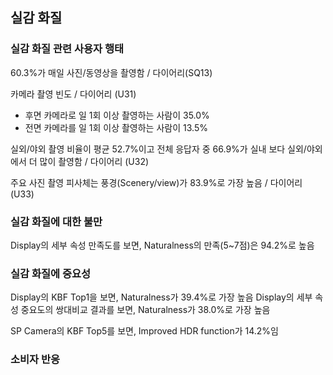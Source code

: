 ## 실감 화질

### 실감 화질 관련 사용자 행태
60.3%가 매일 사진/동영상을 촬영함 / 다이어리(SQ13)

카메라 촬영 빈도 / 다이어리 (U31)
- 후면 카메라로 일 1회 이상 촬영하는 사람이 35.0%
- 전면 카메라를 일 1회 이상 촬영하는 사람이 13.5%

실외/야외 촬영 비율이 평균 52.7%이고 전체 응답자 중 66.9%가 실내 보다 실외/야외에서 더 많이 촬영함 / 다이어리 (U32)

주요 사진 촬영 피사체는 풍경(Scenery/view)가 83.9%로 가장 높음 / 다이어리 (U33)



### 실감 화질에 대한 불만

Display의 세부 속성 만족도를 보면, Naturalness의 만족(5~7점)은 94.2%로 높음


### 실감 화질에 중요성
Display의 KBF Top1을 보면, Naturalness가 39.4%로 가장 높음
Display의 세부 속성 중요도의 쌍대비교 결과를 보면, Naturalness가 38.0%로 가장 높음

SP Camera의 KBF Top5를 보면, Improved HDR function가 14.2%임

### 소비자 반응
